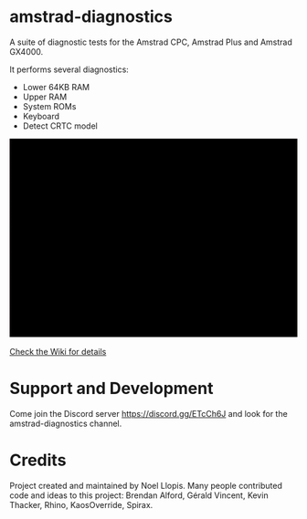 # amstrad-diagnostics
A suite of diagnostic tests for the Amstrad CPC, Amstrad Plus and Amstrad GX4000.

It performs several diagnostics:
* Lower 64KB RAM
* Upper RAM
* System ROMs
* Keyboard 
* Detect CRTC model

![image](/images/LowRAMTest.gif)

[Check the Wiki for details](https://github.com/llopis/amstrad-diagnostics/wiki)


# Support and Development
Come join the Discord server https://discord.gg/ETcCh6J﻿ and look for the amstrad-diagnostics channel.


# Credits

Project created and maintained by Noel Llopis. Many people contributed code and ideas to this project: Brendan Alford, Gérald Vincent, Kevin Thacker, Rhino, KaosOverride, Spirax.